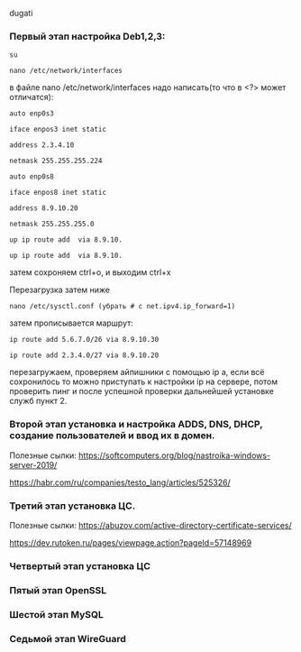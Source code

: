 dugati

### **Первый этап** настройка Deb1,2,3:
    
    su

    nano /etc/network/interfaces
в файле nano /etc/network/interfaces надо написать(то что в <?> может отличатся):

    auto enp0s3

    iface enpos3 inet static
    
    address 2.3.4.10

    netmask 255.255.255.224

    auto enp0s8

    iface enpos8 inet static
    
    address 8.9.10.20
    
    netmask 255.255.255.0 

    up ip route add  via 8.9.10.
    
    up ip route add  via 8.9.10.


    
затем сохроняем ctrl+o, и выходим ctrl+x

Перезагрузка затем ниже

    nano /etc/sysctl.conf (убрать # с net.ipv4.ip_forward=1)

затем прописывается маршрут:

    ip route add 5.6.7.0/26 via 8.9.10.30

    ip route add 2.3.4.0/27 via 8.9.10.20

перезагружаем, проверяем айпишники с помощью ip a, если всё сохронилось то можно приступать к настройки ip на сервере, потом проверить пинг и после успешной проверки дальнейшей установке служб пункт 2.

### **Второй этап** установка и настройка ADDS, DNS, DHCP, создание пользователей и ввод их в домен.

Полезные сылки: https://softcomputers.org/blog/nastroika-windows-server-2019/

https://habr.com/ru/companies/testo_lang/articles/525326/

### **Третий этап** установка ЦС. 

Полезные сылки: https://abuzov.com/active-directory-certificate-services/

https://dev.rutoken.ru/pages/viewpage.action?pageId=57148969

### **Четвертый этап установка ЦС** 

### **Пятый этап OpenSSL** 

### **Шестой этап MySQL** 

### **Седьмой этап WireGuard** 
